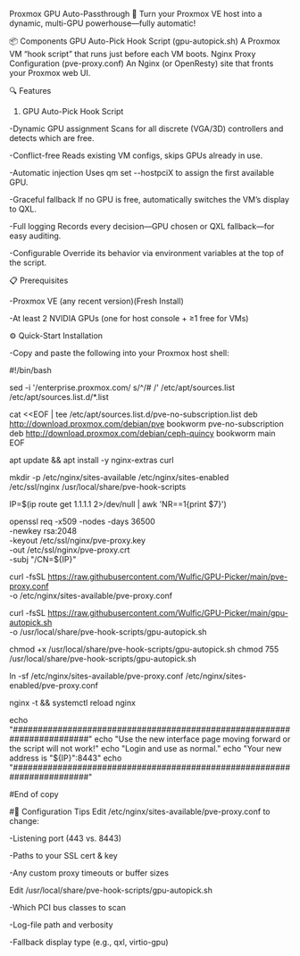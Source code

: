 Proxmox GPU Auto-Passthrough 🚀
Turn your Proxmox VE host into a dynamic, multi-GPU powerhouse—fully automatic!



📦 Components
GPU Auto-Pick Hook Script (gpu-autopick.sh) A Proxmox VM “hook script” that runs just before each VM boots.
Nginx Proxy Configuration (pve-proxy.conf) An Nginx (or OpenResty) site that fronts your Proxmox web UI.



🔍 Features
1. GPU Auto-Pick Hook Script

-Dynamic GPU assignment Scans for all discrete (VGA/3D) controllers and detects which are free.

-Conflict-free Reads existing VM configs, skips GPUs already in use.

-Automatic injection Uses qm set <vmid> --hostpciX to assign the first available GPU.

-Graceful fallback If no GPU is free, automatically switches the VM’s display to QXL.

-Full logging Records every decision—GPU chosen or QXL fallback—for easy auditing.

-Configurable Override its behavior via environment variables at the top of the script.



📋 Prerequisites

-Proxmox VE (any recent version)(Fresh Install)

-At least 2 NVIDIA GPUs (one for host console + ≥1 free for VMs)



⚙️ Quick-Start Installation

-Copy and paste the following into your Proxmox host shell:


#!/bin/bash

sed -i '/enterprise.proxmox.com/ s/^/# /' /etc/apt/sources.list /etc/apt/sources.list.d/*.list

cat <<EOF | tee /etc/apt/sources.list.d/pve-no-subscription.list
deb http://download.proxmox.com/debian/pve bookworm pve-no-subscription
deb http://download.proxmox.com/debian/ceph-quincy bookworm main
EOF

apt update && apt install -y nginx-extras curl

mkdir -p /etc/nginx/sites-available /etc/nginx/sites-enabled \
         /etc/ssl/nginx /usr/local/share/pve-hook-scripts

IP=$(ip route get 1.1.1.1 2>/dev/null | awk 'NR==1{print $7}')

openssl req -x509 -nodes -days 36500 \
  -newkey rsa:2048 \
  -keyout /etc/ssl/nginx/pve-proxy.key \
  -out /etc/ssl/nginx/pve-proxy.crt \
  -subj "/CN=${IP}"

curl -fsSL https://raw.githubusercontent.com/Wulfic/GPU-Picker/main/pve-proxy.conf \
  -o /etc/nginx/sites-available/pve-proxy.conf

curl -fsSL https://raw.githubusercontent.com/Wulfic/GPU-Picker/main/gpu-autopick.sh \
  -o /usr/local/share/pve-hook-scripts/gpu-autopick.sh

chmod +x /usr/local/share/pve-hook-scripts/gpu-autopick.sh
chmod 755 /usr/local/share/pve-hook-scripts/gpu-autopick.sh

ln -sf /etc/nginx/sites-available/pve-proxy.conf /etc/nginx/sites-enabled/pve-proxy.conf

nginx -t && systemctl reload nginx

echo "########################################################################"
echo "Use the new interface page moving forward or the script will not work!"
echo "Login and use as normal."
echo "Your new address is "${IP}":8443"
echo "########################################################################"


#End of copy


#🔧 Configuration Tips
Edit /etc/nginx/sites-available/pve-proxy.conf to change:

-Listening port (443 vs. 8443)

-Paths to your SSL cert & key

-Any custom proxy timeouts or buffer sizes




Edit /usr/local/share/pve-hook-scripts/gpu-autopick.sh

-Which PCI bus classes to scan

-Log-file path and verbosity

-Fallback display type (e.g., qxl, virtio-gpu)
